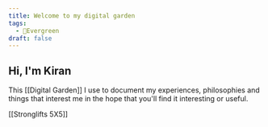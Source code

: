 ```yaml
---
title: Welcome to my digital garden
tags:
  - 🌲Evergreen
draft: false
---
```


## Hi, I'm Kiran

This [[Digital Garden]] I use to document my experiences, philosophies and things that interest me in the hope that you'll find it interesting or useful. 

[[Stronglifts 5X5]]